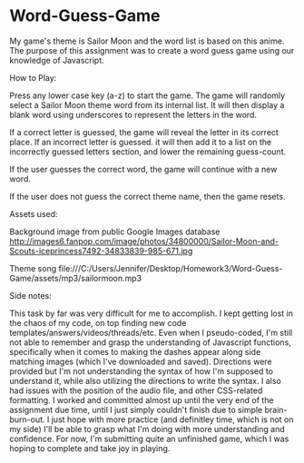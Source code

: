 # Word-Guess-Game 

My game's theme is Sailor Moon and the word list is based on this anime. The purpose of this assignment was to create a word guess game using our knowledge of Javascript. 

How to Play:

Press any lower case key (a-z) to start the game. The game will randomly select a Sailor Moon theme word from its internal list. It will then display a blank word using underscores to represent the letters in the word.

If a correct letter is guessed, the game will reveal the letter in its correct place. If an incorrect letter is guessed. it will then add it to a list on the incorrectly guessed letters section, and lower the remaining guess-count.

If the user guesses the correct word, the game will continue with a new word.

If the user does not guess the correct theme name, then the game resets.

Assets used:

Background image from public Google Images database 
http://images6.fanpop.com/image/photos/34800000/Sailor-Moon-and-Scouts-iceprincess7492-34833839-985-671.jpg

Theme song
file:///C:/Users/Jennifer/Desktop/Homework3/Word-Guess-Game/assets/mp3/sailormoon.mp3

Side notes:

This task by far was very difficult for me to accomplish. I kept getting lost in the chaos of my code, on top finding new code templates/answers/videos/threads/etc. Even when I pseudo-coded, I'm still not able to remember and grasp the understanding of Javascript functions, specifically when it comes to making the dashes appear along side matching images (which I've downloaded and saved). Directions were provided but I'm not understanding the syntax of how I'm supposed to understand it, while also utilizing the directions to write the syntax. I also had issues with the position of the audio file, and other CSS-related formatting. I worked and committed almost up until the very end of the assignment due time, until I just simply couldn't finish due to simple brain-burn-out. I just hope with more practice (and definitley time, which is not on my side) I'll be able to grasp what I'm doing with more understanding and confidence. For now, I'm submitting quite an unfinished game, which I was hoping to complete and take joy in playing.  
